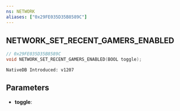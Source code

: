 ```yaml
---
ns: NETWORK
aliases: ["0x29FE035D35B8589C"]
---
```

## NETWORK_SET_RECENT_GAMERS_ENABLED

```c
// 0x29FE035D35B8589C
void NETWORK_SET_RECENT_GAMERS_ENABLED(BOOL toggle);
```

```
NativeDB Introduced: v1207
```

## Parameters
* **toggle**:
